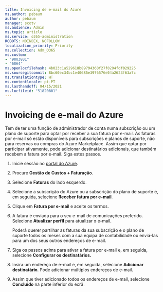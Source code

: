 ```yaml
---
title: Invoicing de e-mail do Azure
ms.author: pebaum
author: pebaum
manager: scotv
ms.audience: Admin
ms.topic: article
ms.service: o365-administration
ROBOTS: NOINDEX, NOFOLLOW
localization_priority: Priority
ms.collection: Adm_O365
ms.custom:
- "9003801"
- "6864"
ms.openlocfilehash: 4b023c1a529618b89794360f27f0204fdf029225
ms.sourcegitcommit: 8bc60ec34bc1e40685e3976576e04a2623f63a7c
ms.translationtype: HT
ms.contentlocale: pt-PT
ms.lasthandoff: 04/15/2021
ms.locfileid: "51820801"
---
```

# <a name="azure-email-invoicing"></a>Invoicing de e-mail do Azure

Tem de ter uma função de administrador de conta numa subscrição ou um plano de suporte para optar por receber a sua fatura por e-mail. As faturas por e-mail só estão disponíveis para subscrições e planos de suporte, não para reservas ou compras do Azure Marketplace. Assim que optar por participar ativamente, pode adicionar destinatários adicionais, que também recebem a fatura por e-mail. Siga estes passos.

1. Inicie sessão no [portal do Azure](https://portal.azure.com/).
2. Procure **Gestão de Custos + Faturação**.
3. Selecione **Faturas** do lado esquerdo.
4. Selecione a subscrição do Azure ou a subscrição do plano de suporte e, em seguida, selecione **Receber fatura por e-mail**.
5. Clique em **Fatura por e-mail** e aceite os termos.
6. A fatura é enviada para o seu e-mail de comunicações preferido. Selecione **Atualizar perfil** para atualizar o e-mail.  

    Poderá querer partilhar as faturas da sua subscrição e o plano de suporte todos os meses com a sua equipa de contabilidade ou enviá-las para um dos seus outros endereços de e-mail.  

7. Siga os passos acima para ativar a fatura por e-mail e, em seguida, selecione **Configurar os destinatários.**
8. Insira um endereço de e-mail e, em seguida, selecione **Adicionar destinatário**. Pode adicionar múltiplos endereços de e-mail.
9. Assim que tiver adicionado todos os endereços de e-mail, selecione **Concluído** na parte inferior do ecrã.
